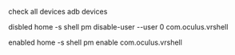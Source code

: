 check all devices
adb devices

disbled home
-s <device ID> shell pm disable-user --user 0 com.oculus.vrshell

enabled home
-s <device ID> shell pm enable com.oculus.vrshell